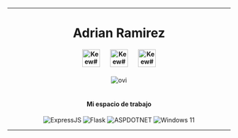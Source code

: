 <hr/>

<div align="center">
  <h1>Adrian Ramirez</h1>
</div>

<div align="center">
<h4>
  <img src="https://static-00.iconduck.com/assets.00/node-js-icon-1817x2048-g8tzf91e.png" width="40" title="Keew#0111">&nbsp;&nbsp;&nbsp;&nbsp;&nbsp;&nbsp;&nbsp;<img src="https://thinkotb.b-cdn.net/wp-content/uploads/2023/01/c-4.svg" width="40" title="Keew#0111">&nbsp;&nbsp;&nbsp;&nbsp;&nbsp;&nbsp;&nbsp;<img src="https://images.icon-icons.com/2699/PNG/512/python_logo_icon_168886.png" width="40" title="Keew#0111">
</h4>
</div>

<div align="center">
  <img src="https://github-readme-stats.vercel.app/api/top-langs?username=adrianrmz11&show_icons=true&locale=es&layout=compact&theme=radical" alt="ovi" />
</div>

<br/>

<div align="center">
  <h4>Mi espacio de trabajo</h4>
</div>
<p align="center">
        <img alt="ExpressJS" src="https://img.shields.io/badge/Express.js-32a852?logo=express&logoColor=%2361DAFB">
        <img alt="Flask" src="https://img.shields.io/badge/Flask-0078D6?logo=flask&logoColor=%2361DAFB">
        <img alt="ASPDOTNET" src="https://img.shields.io/badge/ASP .NET-7d32a8?logo=dotnet&logoColor=%2361DAFB">
        <img alt="Windows 11" src="https://custom-icon-badges.demolab.com/badge/Windows-0078D6?logo=windows11&logoColor=white">
</p>
<hr/>
